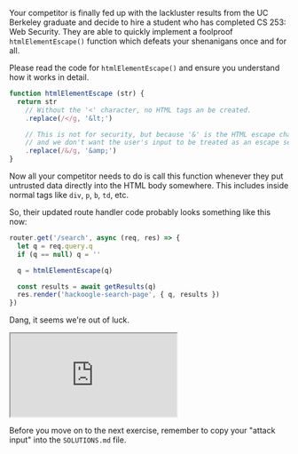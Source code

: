 Your competitor is finally fed up with the lackluster results from the UC Berkeley graduate and decide to hire a student who has completed CS 253: Web Security. They are able to quickly implement a foolproof `htmlElementEscape()` function which defeats your shenanigans once and for all.

Please read the code for `htmlElementEscape()` and ensure you understand how it works in detail.

```js
function htmlElementEscape (str) {
  return str
    // Without the '<' character, no HTML tags an be created.
    .replace(/</g, '&lt;')

    // This is not for security, but because '&' is the HTML escape character
    // and we don't want the user's input to be treated as an escape sequence.
    .replace(/&/g, '&amp;')
}
```

Now all your competitor needs to do is call this function whenever they put untrusted data directly into the HTML body somewhere. This includes inside normal tags like `div`, `p`, `b`, `td`, etc.

So, their updated route handler code probably looks something like this now:

```js
router.get('/search', async (req, res) => {
  let q = req.query.q
  if (q == null) q = ''

  q = htmlElementEscape(q)

  const results = await getResults(q)
  res.render('hackoogle-search-page', { q, results })
})
```

Dang, it seems we're out of luck.

<iframe src='http://localhost:4090'></iframe>

Before you move on to the next exercise, remember to copy your "attack input" into the `SOLUTIONS.md` file.
